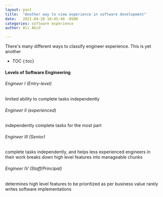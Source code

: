 ```yaml
---
layout: post
title:  "Another way to view experience in software development"
date:   2021-04-20 18:45:40 -0500
categories: software experience
author: Ali Abid

---
```



There's many different ways to classify engineer experience.  This is yet another
<!-- excerpt-end -->

* TOC
{:toc}

#### Levels of Software Engineering


###### Engineer I (Entry-level)
limited ability to complete tasks independently

###### Engineer II (experienced)
independently complete tasks for the most part

###### Engineer III (Senior)
complete tasks independently, and helps less experienced engineers in their work
breaks down high level features into manageable chunks

###### Engineer IV (Staff/Principal)
determines high level features to be prioritized as per business value
rarely writes software implementations




